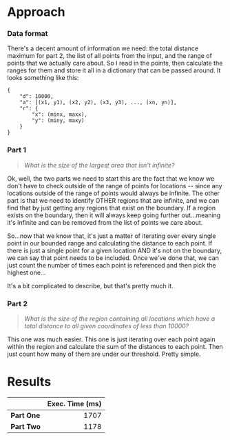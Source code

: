 # Approach
### Data format

There's a decent amount of information we need: the total distance maximum for part 2, the list of all points from the
input, and the range of points that we actually care about. So I read in the points, then calculate the ranges for them
and store it all in a dictionary that can be passed around. It looks something like this:

```
{
	"d": 10000,
	"a": [(x1, y1), (x2, y2), (x3, y3), ..., (xn, yn)],
	"r": {
		"x": (minx, maxx),
		"y": (miny, maxy)
	}
}
```

### Part 1
> _What is the size of the largest area that isn't infinite?_

Ok, well, the two parts we need to start this are the fact that we know we don't have to check outside of the range
of points for locations -- since any locations outside of the range of points would always be infinite. The other part
is that we need to identify OTHER regions that are infinite, and we can find that by just getting any regions that exist
on the boundary. If a region exists on the boundary, then it will always keep going further out...meaning it's infinite
and can be removed from the list of points we care about.

So...now that we know that, it's just a matter of iterating over every single point in our bounded range and calculating
the distance to each point. If there is just a single point for a given location AND it's not on the boundary, we can
say that point needs to be included. Once we've done that, we can just count the number of times each point is referenced
and then pick the highest one...

It's a bit complicated to describe, but that's pretty much it.

### Part 2
> _What is the size of the region containing all locations which have a total distance to all given coordinates of less than 10000?_

This one was much easier. This one is just iterating over each point again within the region and calculate the sum of
the distances to each point. Then just count how many of them are under our threshold. Pretty simple.

# Results

|              | Exec. Time (ms) |
|--------------|----------------:|
| **Part One** |            1707 |
| **Part Two** |            1178 |
